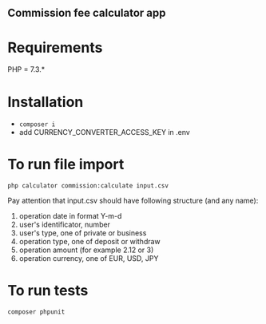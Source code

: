 ## Commission fee calculator app

# Requirements
PHP = 7.3.*

# Installation
- `composer i`
- add CURRENCY_CONVERTER_ACCESS_KEY in .env

# To run file import
`php calculator commission:calculate input.csv`

Pay attention that input.csv should have following structure (and any name):

1) operation date in format Y-m-d
2) user's identificator, number
3) user's type, one of private or business
4) operation type, one of deposit or withdraw
5) operation amount (for example 2.12 or 3)
6) operation currency, one of EUR, USD, JPY

# To run tests
`composer phpunit`
